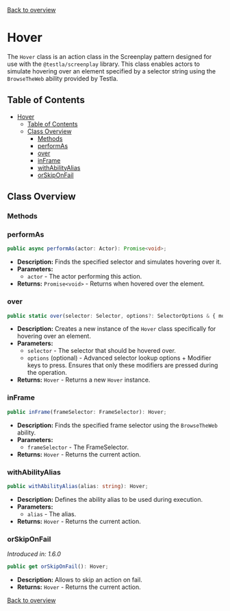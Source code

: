 [Back to overview](../../screenplay_elements.md)

# Hover

The `Hover` class is an action class in the Screenplay pattern designed for use with the `@testla/screenplay` library. This class enables actors to simulate hovering over an element specified by a selector string using the `BrowseTheWeb` ability provided by Testla.

## Table of Contents

- [Hover](#hover)
  - [Table of Contents](#table-of-contents)
  - [Class Overview](#class-overview)
    - [Methods](#methods)
    - [performAs](#performas)
    - [over](#over)
    - [inFrame](#inframe)
    - [withAbilityAlias](#withabilityalias)
    - [orSkipOnFail](#orskiponfail)

## Class Overview

### Methods

### performAs

```typescript
public async performAs(actor: Actor): Promise<void>;
```

- **Description:** Finds the specified selector and simulates hovering over it.
- **Parameters:**
  - `actor` - The actor performing this action.
- **Returns:** `Promise<void>` - Returns when hovered over the element.

### over

```typescript
public static over(selector: Selector, options?: SelectorOptions & { modifiers?: ('Alt' | 'Control' | 'Meta' | 'Shift')[] }): Hover;
```

- **Description:** Creates a new instance of the `Hover` class specifically for hovering over an element.
- **Parameters:**
  - `selector` - The selector that should be hovered over.
  - `options` (optional) - Advanced selector lookup options + Modifier keys to press. Ensures that only these modifiers are pressed during the operation.
- **Returns:** `Hover` - Returns a new `Hover` instance.

### inFrame

```typescript
public inFrame(frameSelector: FrameSelector): Hover;
```

- **Description:** Finds the specified frame selector using the `BrowseTheWeb` ability.
- **Parameters:**
  - `frameSelector` - The FrameSelector.
- **Returns:** `Hover` - Returns the current action.

### withAbilityAlias

```typescript
public withAbilityAlias(alias: string): Hover;
```

- **Description:** Defines the ability alias to be used during execution.
- **Parameters:**
  - `alias` - The alias.
- **Returns:** `Hover` - Returns the current action.

### orSkipOnFail

*Introduced in: 1.6.0*

```typescript
public get orSkipOnFail(): Hover;
```

- **Description:** Allows to skip an action on fail.
- **Returns:** `Hover` - Returns the current action.

[Back to overview](../../screenplay_elements.md)